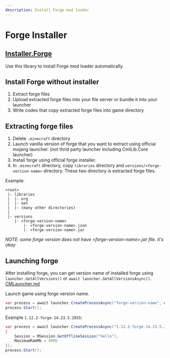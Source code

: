 ```yaml
---
description: Install Forge mod loader
---
```


# Forge Installer

## [Installer.Forge](../../installer.forge/home.md "mention")

Use this library to install Forge mod loader automatically.

## Install Forge without installer

1. Extract forge files
2. Upload extracted forge files into your file server or bundle it into your launcher
3. Write codes that copy extracted forge files into game directory

## Extracting forge files

1. Delete `.minecraft` directory
2. Launch vanilla version of forge that you want to extract using official mojang launcher. (not thrid party launcher including CmlLib.Core launcher)
3. Install forge using official forge installer.
4. In `.minecraft` directory, copy `libraries` directory and `versions/<forge-version-name>` directory. These two directory is extracted forge files.

Example:

```
<root>
 |- libraries
 |  |- org
 |  |- net
 |  |- (many other directories)
 |
 |- versions
    |- <forge-version-name>
        |- <forge-version-name>.json
        |- <forge-version-name>.jar
```

_NOTE: some forge version does not have \<forge-version-name>.jar file. it's okay_

## Launching forge

After installing forge, you can get version name of installed forge using `launcher.GetAllVersions()` or `await launcher.GetAllVersionsAsync()`. [CMLauncher.md](../getting-started/CMLauncher.md "mention")

Launch game using forge version name.

```csharp
var process = await launcher.CreateProcessAsync("forge-version-name", options);
process.Start();
```

Example `1.12.2-forge-14.23.5.2855`:

```csharp
var process = await launcher.CreateProcessAsync("1.12.2-forge-14.23.5.2855", new MLaunchOption
{
    Session = MSession.GetOfflineSession("hello"),
    MaximumRamMb = 4096
});
process.Start();
```
